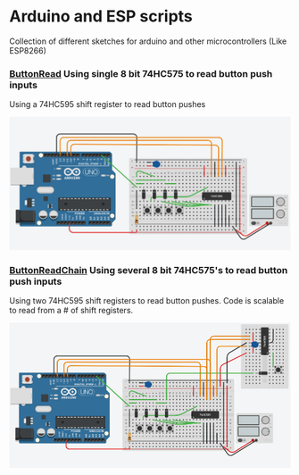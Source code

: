 # Arduino and ESP scripts
Collection of different sketches for arduino and other microcontrollers (Like ESP8266)

### [ButtonRead](https://github.com/larsensolutions/arduino/tree/master/ButtonRead) Using single 8 bit 74HC575 to read button push inputs 
Using a 74HC595 shift register to read button pushes

![Circuit diagram](ButtonRead/SN74HC595-ButtonInputReader.png?raw=true "Sketch")

### [ButtonReadChain](https://github.com/larsensolutions/arduino/tree/master/ButtonReadChain) Using several 8 bit 74HC575's to read button push inputs 
Using two 74HC595 shift registers to read button pushes. Code is scalable to read from a # of shift registers.

![Circuit diagram](ButtonReadChain/SN74HC595-ButtonInputReaderChained.png?raw=true "Sketch")